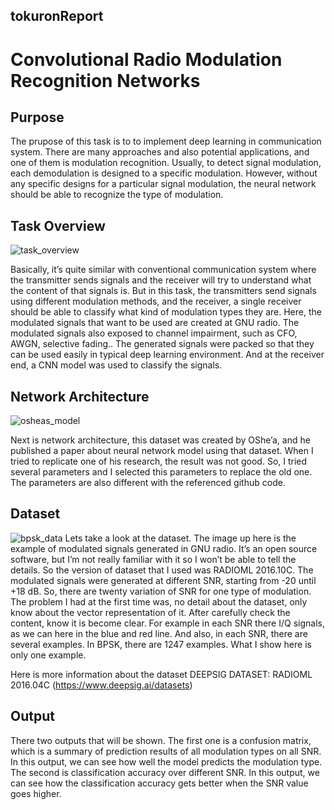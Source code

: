 ## tokuronReport

# Convolutional Radio Modulation Recognition Networks

## Purpose

The prupose of this task is to to implement deep learning in communication system. There are many approaches and also potential applications, and one of them is modulation recognition. Usually, to detect signal modulation, each demodulation is designed to a specific modulation. However, without any specific designs for a particular signal modulation, the neural network should be able to recognize the type of modulation.

## Task Overview

![task_overview](https://user-images.githubusercontent.com/48609334/89123500-ca618780-d50a-11ea-9bea-a82b58013c9e.PNG)

Basically, it’s quite similar with conventional communication system where the transmitter sends signals and the receiver will try to understand what the content of that signals is. But in this task, the transmitters send signals using different modulation methods, and the receiver, a single receiver should be able to classify what kind of modulation types they are. Here, the modulated signals that want to be used are created at GNU radio. The modulated signals also exposed to channel impairment, such as CFO, AWGN, selective fading.. The generated signals were packed so that they can be used easily in typical deep learning environment. And at the receiver end, a CNN model was used to classify the signals.

## Network Architecture
![osheas_model](https://user-images.githubusercontent.com/48609334/89123528-072d7e80-d50b-11ea-93c1-5f9f2fe03746.PNG)

Next is network architecture, this dataset was created by OShe’a, and he published a paper about neural network model using that dataset. When I tried to replicate one of his research, the result was not good. So, I tried several parameters and I selected this parameters to replace the old one. The parameters are also different with the referenced github code.

## Dataset 
![bpsk_data](https://user-images.githubusercontent.com/48609334/89123527-05fc5180-d50b-11ea-9d2a-4b01079eedbe.PNG)
Lets take a look at the dataset. The image up here is the example of modulated signals generated in GNU radio. It’s an open source software, but I’m not really familiar with it so I won’t be able to tell the details. So the version of dataset that I used was RADIOML 2016.10C. The modulated signals were generated at different SNR, starting from -20 until +18 dB. So, there are twenty variation of SNR for one type of modulation. The problem I had at the first time was, no detail about the dataset, only know about the vector representation of it. After carefully check the content, know it is become clear. For example in each SNR there I/Q signals, as we can here in the blue and red line.  And also, in each SNR, there are several examples. In BPSK, there are 1247 examples. What I show here is only one example.

Here is more information about the dataset
DEEPSIG DATASET: RADIOML 2016.04C (https://www.deepsig.ai/datasets)

## Output

There two outputs that will be shown. The first one is a confusion matrix, which is a summary of prediction results of all modulation types on all SNR. In this output, we can see how well the model predicts the modulation type. The second is classification accuracy over different SNR. In this output, we can see how the classification accuracy gets better when the SNR value goes higher.


